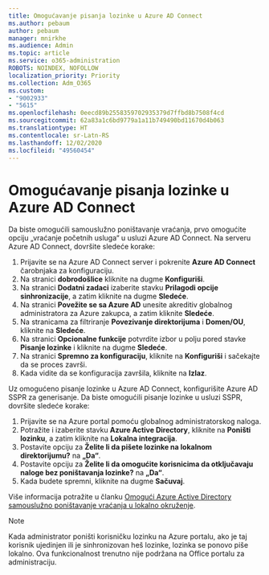 ```yaml
---
title: Omogućavanje pisanja lozinke u Azure AD Connect
ms.author: pebaum
author: pebaum
manager: mnirkhe
ms.audience: Admin
ms.topic: article
ms.service: o365-administration
ROBOTS: NOINDEX, NOFOLLOW
localization_priority: Priority
ms.collection: Adm_O365
ms.custom:
- "9002933"
- "5615"
ms.openlocfilehash: 0eecd89b2558359702935379d7ffbd8b7508f4cd
ms.sourcegitcommit: 62a83a1c6bd9779a1a11b749490bd11670d4b063
ms.translationtype: HT
ms.contentlocale: sr-Latn-RS
ms.lasthandoff: 12/02/2020
ms.locfileid: "49560454"
---
```

# <a name="enable-password-writeback-in-azure-ad-connect"></a>Omogućavanje pisanja lozinke u Azure AD Connect

Da biste omogućili samouslužno poništavanje vraćanja, prvo omogućite opciju „vraćanje početnih usluga“ u usluzi Azure AD Connect. Na serveru Azure AD Connect, dovršite sledeće korake:

1. Prijavite se na Azure AD Connect server i pokrenite **Azure AD Connect** čarobnjaka za konfiguraciju.
2. Na stranici **dobrodošlice** kliknite na dugme **Konfiguriši**.
3. Na stranici **Dodatni zadaci** izaberite stavku **Prilagodi opcije sinhronizacije**, a zatim kliknite na dugme **Sledeće**.
4. Na stranici **Povežite se sa Azure AD** unesite akreditiv globalnog administratora za Azure zakupca, a zatim kliknite **Sledeće**.
5. Na stranicama za filtriranje **Povezivanje direktorijuma** i **Domen/OU**, kliknite na **Sledeće**.
6. Na stranici **Opcionalne funkcije** potvrdite izbor u polju pored stavke **Pisanje lozinke** i kliknite na dugme **Sledeće**.
7. Na stranici **Spremno za konfiguraciju**, kliknite na **Konfiguriši** i sačekajte da se proces završi.
8. Kada vidite da se konfiguracija završila, kliknite na **Izlaz**.

Uz omogućeno pisanje lozinke u Azure AD Connect, konfigurišite Azure AD SSPR za generisanje.  Da biste omogućili pisanje lozinke u usluzi SSPR, dovršite sledeće korake:

1. Prijavite se na Azure portal pomoću globalnog administratorskog naloga.
2. Potražite i izaberite stavku **Azure Active Directory**, kliknite na **Poništi lozinku**, a zatim kliknite na **Lokalna integracija**.
3. Postavite opciju za **Želite li da pišete lozinke na lokalnom direktorijumu?** na **„Da“**.
4. Postavite opciju za **Želite li da omogućite korisnicima da otključavaju naloge bez poništavanja lozinke?** na **„Da“**.
5. Kada budete spremni, kliknite na dugme **Sačuvaj**.

Više informacija potražite u članku [Omogući Azure Active Directory samouslužno poništavanje vraćanja u lokalno okruženje](https://docs.microsoft.com/azure/active-directory/authentication/tutorial-enable-sspr-writeback).

> [!NOTE]
>  Kada administrator poništi korisničku lozinku na Azure portalu, ako je taj korisnik ujedinjen ili je sinhronizovan heš lozinke, lozinka se ponovo piše lokalno. Ova funkcionalnost trenutno nije podržana na Office portalu za administraciju.